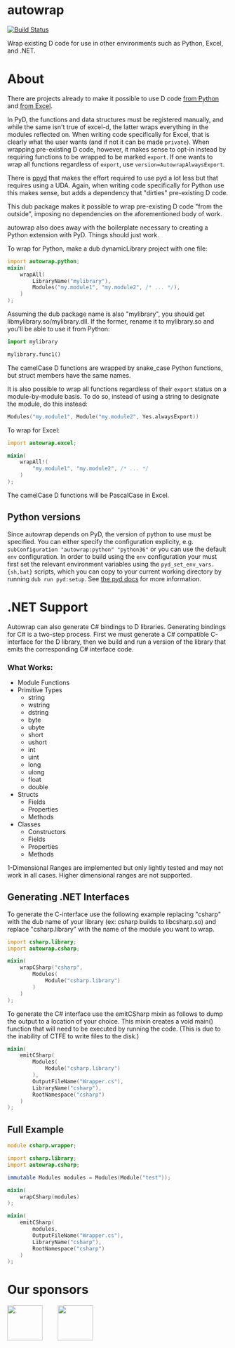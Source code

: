 # autowrap

[![Build Status](https://travis-ci.org/kaleidicassociates/autowrap.png?branch=master)](https://travis-ci.org/kaleidicassociates/autowrap)

Wrap existing D code for use in other environments such as Python, Excel, and .NET.

# About

There are projects already to make it possible to use D code
[from Python](https://github.com/ariovistus/pyd) and
[from Excel](https://github.com/kaleidicassociates/excel-d).

In PyD, the functions and data structures must be registered manually,
and while the same isn't true of excel-d, the latter wraps everything
in the modules reflected on. When writing code specifically for Excel,
that is clearly what the user wants (and if not it can be made `private`).
When wrapping pre-existing D code, however, it makes sense to opt-in instead
by requiring functions to be wrapped to be marked `export`. If one wants to
wrap all functions regardless of `export`, use `version=AutowrapAlwaysExport`.

There is [ppyd](https://github.com/John-Colvin/ppyd) that makes the effort
required to use pyd a lot less but that requires using a UDA. Again, when
writing code specifically for Python use this makes sense, but adds a
dependency that "dirties" pre-existing D code.

This dub package makes it possible to wrap pre-existing D code "from the outside",
imposing no dependencies on the aforementioned body of work.

autowrap also does away with the boilerplate necessary to creating a Python extension
with PyD. Things should just work.

To wrap for Python, make a dub dynamicLibrary project with one file:

```d
import autowrap.python;
mixin(
    wrapAll(
        LibraryName("mylibrary"),
        Modules("my.module1", "my.module2", /* ... */),
    )
);
```

Assuming the dub package name is also "mylibrary", you should get libmylibrary.so/mylibrary.dll.
If the former, rename it to mylibrary.so and you'll be able to use it from Python:


```Python
import mylibrary

mylibrary.func1()
```

The camelCase D functions are wrapped by snake_case Python functions, but struct members
have the same names.

It is also possible to wrap all functions regardless of their `export` status on a
module-by-module basis. To do so, instead of using a string to designate the module,
do this instead:

```d
Modules("my.module1", Module("my.module2", Yes.alwaysExport))
```


To wrap for Excel:

```d
import autowrap.excel;

mixin(
    wrapAll!(
        "my.module1", "my.module2", /* ... */
    )
);

```

The camelCase D functions will be PascalCase in Excel.


## Python versions

Since autowrap depends on PyD, the version of python to use must be specified.
You can either specify the configuration explicity, e.g.
`subConfiguration "autowrap:python" "python36"` or you can use the default `env`
configuration. In order to build using the `env` configuration your must first
set the relevant environment variables using the `pyd_set_env_vars.{sh,bat}`
scripts, which you can copy to your current working directory by running
`dub run pyd:setup`. See
[the pyd docs](https://pyd.readthedocs.io/en/latest/dub.html) for more
information.

# .NET Support

Autowrap can also generate C# bindings to D libraries. Generating bindings for C# is a two-step process. First we must generate a C# compatible C-interface for the D library, then we build and run a version of the library that emits the corresponding C# interface code.

### What Works:

* Module Functions
* Primitive Types
  * string
  * wstring
  * dstring
  * byte
  * ubyte
  * short
  * ushort
  * int
  * uint
  * long
  * ulong
  * float
  * double
* Structs
  * Fields
  * Properties
  * Methods
* Classes
  * Constructors
  * Fields
  * Properties
  * Methods

1-Dimensional Ranges are implemented but only lightly tested and may not work in all cases. Higher dimensional ranges are not supported.

## Generating .NET Interfaces

To generate the C-interface use the following example replacing "csharp" with the dub name of your library (ex: csharp builds to libcsharp&#46;so) and replace "csharp.library" with the name of the module you want to wrap.

```d
import csharp.library;
import autowrap.csharp;

mixin(
    wrapCSharp("csharp",
        Modules(
            Module("csharp.library")
        )
    )
);
```

To generate the C# interface use the emitCSharp mixin as follows to dump the output to a location of your choice. This mixin creates a void main() function that will need to be executed by running the code. (This is due to the inability of CTFE to write files to the disk.)

```d
mixin(
    emitCSharp(
        Modules(
            Module("csharp.library")
        ),
        OutputFileName("Wrapper.cs"),
        LibraryName("csharp"),
        RootNamespace("csharp")
    )
);
```

## Full Example

```d
module csharp.wrapper;

import csharp.library;
import autowrap.csharp;

immutable Modules modules = Modules(Module("test"));

mixin(
    wrapCSharp(modules)
);

mixin(
    emitCSharp(
        modules,
        OutputFileName("Wrapper.cs"),
        LibraryName("csharp"),
        RootNamespace("csharp")
    )
);
```

# Our sponsors

[<img src="https://raw.githubusercontent.com/libmir/mir-algorithm/master/images/symmetry.png" height="80" />](http://symmetryinvestments.com/) 	&nbsp; 	&nbsp;	&nbsp;	&nbsp;
[<img src="https://raw.githubusercontent.com/libmir/mir-algorithm/master/images/kaleidic.jpeg" height="80" />](https://github.com/kaleidicassociates)
